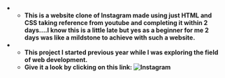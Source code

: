 - - **This is a website clone of Instagram made using just HTML and CSS taking reference from youtube and completing it within 2 days....I know this is a little late but yes as a beginner for me 2 days was like a mildstone to achieve with such a website.**
- - **This project I started previous year while I was exploring the field of web development.**
  - **Give it a look by clicking on this link: ![Instagram](https://ecswij.csb.app/)**

